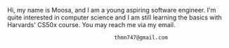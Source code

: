 Hi, my name is Moosa, and I am a young aspiring software engineer. I'm quite interested in computer science and I am still learning the basics with Harvards' CS50x 
course. You may reach me via my email.

						              thmn747@gmail.com
